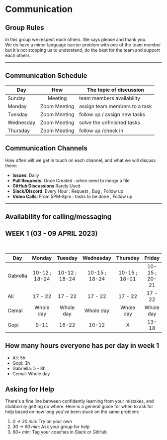 # Communication

## Group Rules

In this group we respect each others. We says please and thank you. </br> We do
have a minor language barrier problem with one of the team member but it's not
stopping us to understand, do the best for the team and support each others.

---

## Communication Schedule

| Day       |     How      | The topic of discussion       |
| --------- | :----------: | ----------------------------- |
| Sunday    |   Meeting    | team members availability     |
| Monday    | Zoom Meeting | assign team members to a task |
| Tuesday   | Zoom Meeting | follow up / assign new tasks  |
| Wednesday | Zoom Meeting | solve the unfinished tasks    |
| Thursday  | Zoom Meeting | follow up /check in           |

## Communication Channels

How often will we get in touch on each channel, and what we will discuss there:

- **Issues**: Daily
- **Pull Requests**: Once Created : when need to merge a file
- **GitHub Discussions** Rarely Used
- **Slack/Discord**: Every Hour : Request , Bug , Follow up
- **Video Calls**: From 5PM-8pm : tasks to be done , Follow up

---

## Availability for calling/messaging

## WEEK 1 (03 - 09 APRIL 2023) </br>

</br>

| Day      |    Monday     |    Tuesday    |   Wednesday   |   Thursday    |    Friday     | Saturday | Sunday |
| -------- | :-----------: | :-----------: | :-----------: | :-----------: | :-----------: | :------: | :----: |
| Gabrella | 10-12 ; 18-24 | 10-12 ; 18-24 | 10-15 ; 18-24 | 10-15 ; 18-01 | 10-15 ; 20-21 |    x     |   x    |
| Ali      |    17 - 22    |    17 - 22    |    17 - 22    |    17 - 22    |    17 - 22    |    x     |   x    |
| Cemal    |   Whole day   |   Whole day   |   Whole day   |   Whole day   |   Whole day   |    x     |   x    |
| Gopi     |     9-11      |     16-22     |     10-12     |       X       |     13-18     |    x     |   x    |

## How many hours everyone has per day in week 1

- Ali: 5h
- Gopi: 3h
- Gabriella: 5 - 8h
- Cemal: Whole day

## Asking for Help

There's a fine line between confidently learning from your mistakes, and
stubbornly getting no where. Here is a general guide for when to ask for help
based on how long you've been stuck on the same problem:

1. _0 -> 30 min_: Try on your own
2. _30 -> 60 min_: Ask your group for help
3. _60+ min_: Tag your coaches in Slack or GitHub
